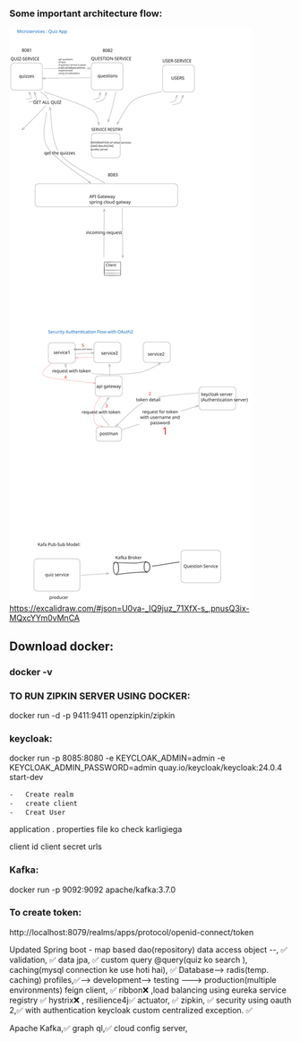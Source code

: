 ### Some important architecture flow:

![flow](./quiz%20microservices%20architecture.svg)
https://excalidraw.com/#json=U0va-_IQ9juz_71XfX-s_,pnusQ3ix-MQxcYYm0vMnCA

## Download docker:

### docker -v

### TO RUN ZIPKIN SERVER USING DOCKER:

docker run -d -p 9411:9411 openzipkin/zipkin

### keycloak:

docker run -p 8085:8080 -e KEYCLOAK_ADMIN=admin -e KEYCLOAK_ADMIN_PASSWORD=admin quay.io/keycloak/keycloak:24.0.4 start-dev

    -   Create realm
    -   create client
    -   Creat User

application . properties file ko check karligiega

client id
client secret
urls

### Kafka:

docker run -p 9092:9092 apache/kafka:3.7.0

### To create token:

http://localhost:8079/realms/apps/protocol/openid-connect/token

Updated
Spring boot -
map based dao(repository) data access object --, ✅
validation, ✅
data jpa, ✅
custom query @query(quiz ko search ), caching(mysql connection ke use hoti hai), ✅
Database--> radis(temp. caching)
profiles,✅--> development--> testing ---> production(multiple environments)
feign client, ✅
ribbon❌ ,load balancing using eureka service registry ✅
hystrix❌ , resilience4j✅
actuator, ✅
zipkin, ✅
security using oauth 2,✅ with authentication keycloak
custom centralized exception. ✅

Apache Kafka,✅
graph ql,✅
cloud config server,
